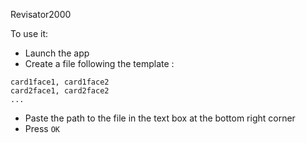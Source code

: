 Revisator2000

To use it:

- Launch the app
- Create a file following the template :
```
card1face1, card1face2
card2face1, card2face2
...
```
- Paste the path to the file in the text box at the bottom right corner
- Press `OK`
